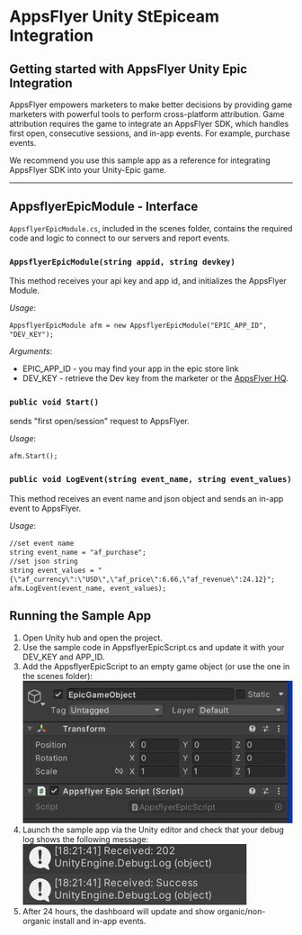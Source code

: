 # AppsFlyer Unity StEpiceam Integration

## **Getting started with AppsFlyer Unity Epic Integration**

AppsFlyer empowers marketers to make better decisions by providing game marketers with powerful tools to perform cross-platform attribution.
Game attribution requires the game to integrate an AppsFlyer SDK, which handles first open, consecutive sessions, and in-app events. For example, purchase events.

We recommend you use this sample app as a reference for integrating AppsFlyer SDK into your Unity-Epic game.

<hr/>

## **AppsflyerEpicModule - Interface**

`AppsflyerEpicModule.cs`, included in the scenes folder, contains the required code and logic to connect to our servers and report events.

### `AppsflyerEpicModule(string appid, string devkey)`

This method receives your api key and app id, and initializes the AppsFlyer Module.

_Usage_:

```
AppsflyerEpicModule afm = new AppsflyerEpicModule("EPIC_APP_ID", "DEV_KEY");
```

_Arguments_:

- EPIC_APP_ID - you may find your app in the epic store link
- DEV_KEY - retrieve the Dev key from the marketer or the [AppsFlyer HQ](https://support.appsflyer.com/hc/en-us/articles/211719806-App-settings-#general-app-settings).

### `public void Start()`

sends "first open/session" request to AppsFlyer.

_Usage_:

```
afm.Start();
```

### `public void LogEvent(string event_name, string event_values)`

This method receives an event name and json object and sends an in-app event to AppsFlyer.

_Usage_:

```
//set event name
string event_name = "af_purchase";
//set json string
string event_values = "{\"af_currency\":\"USD\",\"af_price\":6.66,\"af_revenue\":24.12}";
afm.LogEvent(event_name, event_values);
```

## Running the Sample App

1. Open Unity hub and open the project.
2. Use the sample code in AppsflyerEpicScript.cs and update it with your DEV_KEY and APP_ID.
3. Add the AppsflyerEpicScript to an empty game object (or use the one in the scenes folder):
   ![Request-OK](EpicGameObject.PNG)
4. Launch the sample app via the Unity editor and check that your debug log shows the following message:
   ![Request-OK](202OK.PNG)
5. After 24 hours, the dashboard will update and show organic/non-organic install and in-app events.
